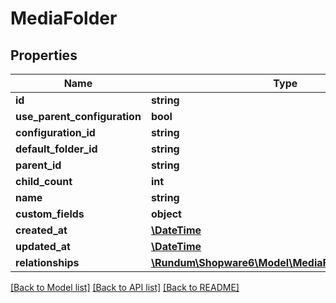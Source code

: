 # MediaFolder

## Properties
Name | Type | Description | Notes
------------ | ------------- | ------------- | -------------
**id** | **string** |  | [optional] 
**use_parent_configuration** | **bool** |  | [optional] 
**configuration_id** | **string** |  | 
**default_folder_id** | **string** |  | [optional] 
**parent_id** | **string** |  | [optional] 
**child_count** | **int** |  | [optional] 
**name** | **string** |  | 
**custom_fields** | **object** |  | [optional] 
**created_at** | [**\DateTime**](\DateTime.md) |  | 
**updated_at** | [**\DateTime**](\DateTime.md) |  | [optional] 
**relationships** | [**\Rundum\Shopware6\Model\MediaFolderRelationships**](MediaFolderRelationships.md) |  | [optional] 

[[Back to Model list]](../../README.md#documentation-for-models) [[Back to API list]](../../README.md#documentation-for-api-endpoints) [[Back to README]](../../README.md)

